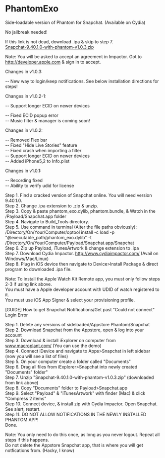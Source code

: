 # PhantomExo
Side-loadable version of Phantom for Snapchat. (Available on Cydia)

No jailbreak needed! <br />

If this link is not dead, download .ipa & skip to step 7. <br />
<a href="http://www119.zippyshare.com/v/k2BeP119/file.html" target="_blank" class="zippyshare_link">Snapchat-9.40.1.0-with-phantom-v1.0.3.zip</a>



Note: You will be asked to accept an agreement in Impactor. Got to http://developer.apple.com & sign in to accept. <br/>


Changes in v1.0.3: <br/>

-- New way to login/keep notifications. See below installation directions for steps! <br/>

Changes in v1.0.2-1: <br/>

-- Support longer ECID on newer devices <br/>

-- Fixed ECID popup error <br/>
-- Music filter & manager is coming soon!<br/>

Changes in v1.0.2: <br/>

-- Removed Flex bar <br/>
-- Fixed "Hide Live Stories" feature<br/>
-- Fixed crash when importing a filter <br/>
-- Support longer ECID on newer devices <br/>
-- Added iPhone5,2 to Info.plist <br/>


Changes in v1.0.1: <br/>

-- Recording fixed <br/>
-- Ability to verify udid for license <br/>

Step 1. Find a cracked version of Snapchat online. You will need version 9.40.1.0. <br />
Step 2. Change .ipa extension to .zip & unzip. <br />
Step 3. Copy & paste phantom_exo.dylib, phantom.bundle, & Watch in the /Payload/Snapchat.app folder <br />
Step 4. Navigate to Build_Tools directory. <br />
Step 5. Use command in terminal (Alter the file paths obviously): <br />
/Directory/On/Your/Computer/optool install -c load -p "@executable_path/phantom_exo.dylib" -t /Directory/On/Your/Computer/Payload/Snapchat.app/Snapchat <br />
Step 6. Zip up Payload, iTunesArtwork & change extension to .ipa <br />
Step 7. Download Cydia Impactor. http://www.cydiaimpactor.com/ (Avail on Windows/Mac/Linux)<br />
Step 8. Plug in iOS device then navigate to Device>Install Package & direct program to downloaded .ipa file. <br />

Note: To install the Apple Watch Kit Remote app, you must only follow steps 2-3 if using link above. <br />
You must have a Apple developer account with UDID of watch registered to it. <br />
You must use iOS App Signer & select your provisioning profile. <br />


[GUIDE] How to get Snapchat Notifications/Get past "Could not connect" Login Error <br/>

Step 1. Delete any versions of sideloaded/Appstore Phantom/Snapchat <br />
Step 2. Download Snapchat from the Appstore, open & log into your account <br />
Step 3. Download & install iExplorer on computer from www.macroplant.com/‎ (You can use the demo) <br />
Step 4. Connect iDevice and navigate to Apps>Snapchat in left sidebar (now you will see a list of files) <br />
Step 5. On your computer create a folder called "Documents"<br />
Step 6. Drag all files from iExplorer>Snapchat into newly created "Documents" folder" <br />
Step 7. Unzip "Snapchat-9.40.1.0-with-phantom-v1.0.3.zip" (downloaded from link above)<br />
Step 8. Copy "Documents" folder to Payload>Snapchat.app <br />
Step 9. Select "Payload" & "iTunesArtwork" with finder (Mac) & click "Compress 2 items" <br />
Step 10. Connect device, & install zip with Cydia Impactor. Open Snapchat. See alert, restart. <br />
Step 11. DO NOT ALLOW NOTIFICATIONS IN THE NEWLY INSTALLED PHANTOM APP! <br />
Done. <br />

Note: You only need to do this once, as long as you never logout. Repeat all steps if this happens. <br />
Do not delete the Appstore Snapchat app, that is where you will get notfications from. (Hacky, I know) <br />











